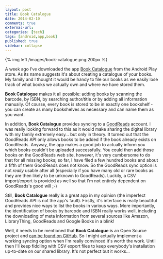 ```yaml
---
layout: post
title: Book Catalogue
date: 2014-02-10 
comments: true
external-url:
categories: [tech]
tags: [android,app,book]
published: true
sidebar: collapse
---
```

{% img left /images/book-catalogue.png 200px  %}

A week ago I've downloaded the app
<a href="https://play.google.com/store/apps/details?id=com.eleybourn.bookcatalogue&hl=de" target="_blank">Book Catalogue</a> from the Android Play store. As its name suggests it's
about creating a catalogue of your books. My family and I thought it would be handy
to file our books as we easily lose track of what books we actually own
and where we have stored them.

**Book Catalogue** makes it all possible: adding books by scanning the
barcode, by ISBN, by searching author/title or by adding all
information manually. Of course, every book is stored to be in exactly
one bookshelf - you can create as many bookshelves as necessary and
can name them as you want.

<!-- more -->

In addition, **Book Catalogue** provides syncing to a <a href="http://www.goodreads.com/" target="_blank">GoodReads</a> account.
I was really looking forward to this as it would make sharing the
digital library with my family extremely easy&#x2026; but only in theory.
It turned out that the GoodReads API only allows books to be added if
the book already exists on GoodReads. Anyway, the app makes a good
job to actually inform you which books couldn't be uploaded
successfully. You could then add those books on the GoodReads web
site, however, it's very cumbersome to do that for all missing books;
so far, I have filed a few hundred books and about a fifth of them
GoodReads does not know. So the GoodReads sync option is not *really*
usable after all (especially if you have many old or rare books as
they are then likely to be unknown to GoodReads). Luckily, a CSV
import/export is provided as well so that I'm not entirely dependent on
GoodReads's good will ;-)

Still, **Book Catalogue** really is a great app in my opinion (the imperfect GoodReads
API is not the app's fault). Firstly, it's interface is really beautiful and
provides nice ways to list the books in various ways. More
importantly, the identification of books by barcode and ISBN really
works well, including the downloading of meta information from several
sources like Amazon, LibraryThing, GoodReads and Google Books in
a blink!

Well, it needs to be mentioned that **Book Catalogue** is an Open Source
project and <a href="https://github.com/eleybourn/Book-Catalogue" target="_blank">can be found on GitHub</a>. So I might actually implement a
working syncing option when I'm really convinced it's worth the work.
Until then I'll keep fiddling with CSV export files to keep
everybody's installation up-to-date on our shared library. It's not
perfect but it works&#x2026;
